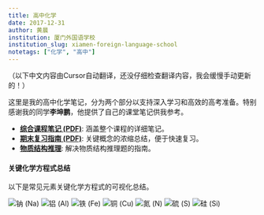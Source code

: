 ```yaml
---
title: 高中化学
date: 2017-12-31
author: 黄晨
institution: 厦门外国语学校
institution_slug: xiamen-foreign-language-school
notetags: ["化学", "高中"]
---
```


（以下中文内容由Cursor自动翻译，还没仔细检查翻译内容，我会缓慢手动更新的！）

这里是我的高中化学笔记，分为两个部分以支持深入学习和高效的高考准备。特别感谢我的同学**李坤鹏**，他提供了自己的课堂笔记供我参考。

- [**综合课程笔记 (PDF)**](/notes/high-school-chemistry/pdf/chemistry.pdf): 涵盖整个课程的详细笔记。
- [**期末复习指南 (PDF)**](/notes/high-school-chemistry/pdf/chemistry-review.pdf): 关键概念的浓缩总结，便于快速复习。
- [**物质结构推理**](/notes/high-school-chemistry/pdf/reasoning.pdf): 解决物质结构推理题的指南。

#### 关键化学方程式总结

以下是常见元素关键化学方程式的可视化总结。

![钠 (Na)](./images/equations-Na.jpeg)
![铝 (Al)](./images/equations-Al.jpeg)
![铁 (Fe)](./images/equations-Fe.jpeg)
![铜 (Cu)](./images/equations-Cu.jpeg)
![氮 (N)](./images/equations-N.jpeg)
![硫 (S)](./images/equations-S.jpeg)
![硅 (Si)](./images/equations-Si.jpeg)
